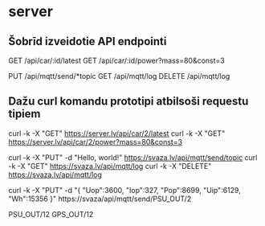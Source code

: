 # server

## Šobrīd izveidotie API endpointi
GET /api/car/:id/latest
GET /api/car/:id/power?mass=80&const=3

PUT /api/mqtt/send/*topic
GET /api/mqtt/log
DELETE /api/mqtt/log

## Dažu curl komandu prototipi atbilsoši requestu tipiem
curl -k -X "GET" https://server.lv/api/car/2/latest
curl -k -X "GET" https://server.lv/api/car/2/power?mass=80&const=3

curl -k -X "PUT" -d "Hello, world!" https://svaza.lv/api/mqtt/send/topic
curl -k -X "GET" https://svaza.lv/api/mqtt/log
curl -k -X "DELETE" https://svaza.lv/api/mqtt/log

curl -k -X "PUT" -d "{ \"Uop\":3600, \"Iop\":327, \"Pop\":8699, \"Uip\":6129, \"Wh\":15356 }" https://svaza/api/mqtt/send/PSU_OUT/2

PSU_OUT/12
GPS_OUT/12